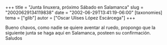 +++
title = "Junta linuxera, próximo Sábado en Salamanca"
slug = "20020629134119838"
date = "2002-06-29T13:41:19-06:00"
[taxonomies]
tema = ["glib"]
autor = ["Oscar Ulises López Escárcega"]
+++

Bueno chavos, como nadie se quiere aventar al ruedo, propongo que la
siguiente junta se haga aquí en Salamanca, posteen su confirmación.  
Saludos

